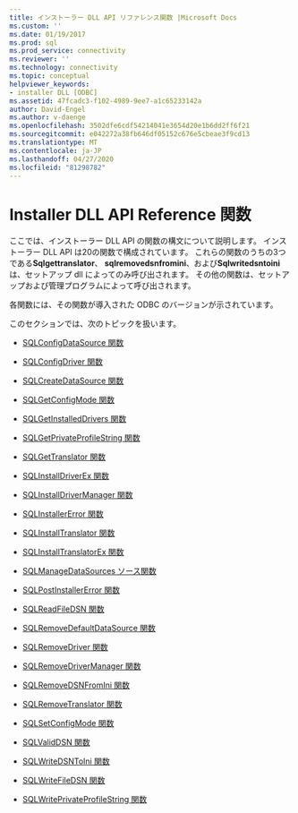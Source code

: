 ```yaml
---
title: インストーラー DLL API リファレンス関数 |Microsoft Docs
ms.custom: ''
ms.date: 01/19/2017
ms.prod: sql
ms.prod_service: connectivity
ms.reviewer: ''
ms.technology: connectivity
ms.topic: conceptual
helpviewer_keywords:
- installer DLL [ODBC]
ms.assetid: 47fcadc3-f102-4989-9ee7-a1c65233142a
author: David-Engel
ms.author: v-daenge
ms.openlocfilehash: 3502dfe6cdf54214041e3654d20e1b6dd2ff6f21
ms.sourcegitcommit: e042272a38fb646df05152c676e5cbeae3f9cd13
ms.translationtype: MT
ms.contentlocale: ja-JP
ms.lasthandoff: 04/27/2020
ms.locfileid: "81298782"
---
```

# <a name="installer-dll-api-reference-function"></a>Installer DLL API Reference 関数
ここでは、インストーラー DLL API の関数の構文について説明します。 インストーラー DLL API は20の関数で構成されています。 これらの関数のうちの3つである**Sqlgettranslator**、 **sqlremovedsnfromini**、および**Sqlwritedsntoini**は、セットアップ dll によってのみ呼び出されます。 その他の関数は、セットアップおよび管理プログラムによって呼び出されます。  
  
 各関数には、その関数が導入された ODBC のバージョンが示されています。  
  
 このセクションでは、次のトピックを扱います。  
  
-   [SQLConfigDataSource 関数](../../../odbc/reference/syntax/sqlconfigdatasource-function.md)  
  
-   [SQLConfigDriver 関数](../../../odbc/reference/syntax/sqlconfigdriver-function.md)  
  
-   [SQLCreateDataSource 関数](../../../odbc/reference/syntax/sqlcreatedatasource-function.md)  
  
-   [SQLGetConfigMode 関数](../../../odbc/reference/syntax/sqlgetconfigmode-function.md)  
  
-   [SQLGetInstalledDrivers 関数](../../../odbc/reference/syntax/sqlgetinstalleddrivers-function.md)  
  
-   [SQLGetPrivateProfileString 関数](../../../odbc/reference/syntax/sqlgetprivateprofilestring-function.md)  
  
-   [SQLGetTranslator 関数](../../../odbc/reference/syntax/sqlgettranslator-function.md)  
  
-   [SQLInstallDriverEx 関数](../../../odbc/reference/syntax/sqlinstalldriverex-function.md)  
  
-   [SQLInstallDriverManager 関数](../../../odbc/reference/syntax/sqlinstalldrivermanager-function.md)  
  
-   [SQLInstallerError 関数](../../../odbc/reference/syntax/sqlinstallererror-function.md)  
  
-   [SQLInstallTranslator 関数](../../../odbc/reference/syntax/sqlinstalltranslator-function.md)  
  
-   [SQLInstallTranslatorEx 関数](../../../odbc/reference/syntax/sqlinstalltranslatorex-function.md)  
  
-   [SQLManageDataSources ソース関数](../../../odbc/reference/syntax/sqlmanagedatasources.md)  
  
-   [SQLPostInstallerError 関数](../../../odbc/reference/syntax/sqlpostinstallererror-function.md)  
  
-   [SQLReadFileDSN 関数](../../../odbc/reference/syntax/sqlreadfiledsn-function.md)  
  
-   [SQLRemoveDefaultDataSource 関数](../../../odbc/reference/syntax/sqlremovedefaultdatasource-function.md)  
  
-   [SQLRemoveDriver 関数](../../../odbc/reference/syntax/sqlremovedriver-function.md)  
  
-   [SQLRemoveDriverManager 関数](../../../odbc/reference/syntax/sqlremovedrivermanager-function.md)  
  
-   [SQLRemoveDSNFromIni 関数](../../../odbc/reference/syntax/sqlremovedsnfromini-function.md)  
  
-   [SQLRemoveTranslator 関数](../../../odbc/reference/syntax/sqlremovetranslator-function.md)  
  
-   [SQLSetConfigMode 関数](../../../odbc/reference/syntax/sqlsetconfigmode-function.md)  
  
-   [SQLValidDSN 関数](../../../odbc/reference/syntax/sqlvaliddsn-function.md)  
  
-   [SQLWriteDSNToIni 関数](../../../odbc/reference/syntax/sqlwritedsntoini-function.md)  
  
-   [SQLWriteFileDSN 関数](../../../odbc/reference/syntax/sqlwritefiledsn-function.md)  
  
-   [SQLWritePrivateProfileString 関数](../../../odbc/reference/syntax/sqlwriteprivateprofilestring-function.md)
